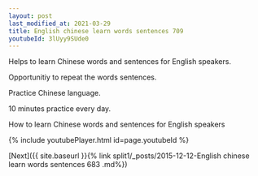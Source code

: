 ```yaml
---
layout: post
last_modified_at: 2021-03-29
title: English chinese learn words sentences 709 
youtubeId: 3lUyy9SUde0
---
```

 
 
Helps to learn Chinese words and sentences for English speakers.

Opportunitiy to repeat the words sentences. 

Practice Chinese language. 
 
10 minutes practice every day. 
 
How to learn Chinese words and sentences for English speakers 
 
{% include youtubePlayer.html id=page.youtubeId %}
 
 
[Next]({{ site.baseurl }}{% link  split1/_posts/2015-12-12-English chinese learn words sentences 683 .md%})
 
